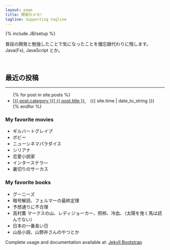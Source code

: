 ```yaml
---
layout: page
title: 開発のメモ!
tagline: Supporting tagline
---
```

{% include JB/setup %}

普段の開発と勉強したことで気になったことを備忘録代わりに残します。  
Java(Fx), JavaScript とか。  

<br>

## 最近の投稿
<hr class='section-line'>

<ul>
{% for post in site.posts %}
    <li>
        <a href="{{ post.url }}">
            [{{ post.category }}] {{ post.title }}  
        </a>　({{ site.time | date_to_string }})
    </li>
{% endfor %}
</ul>


### My favorite movies  

* ギルバートグレイプ
* ボビー
* ニューシネマパラダイス  
* シリアナ  
* 恋愛小説家  
* インターステラ―  
* 裏切りのサーカス  

### My favorite books  

* グーニーズ  
* 暗号解読、フェルマーの最終定理  
* 予想通りに不合理  
* 高村薫 マークスの山、レディジョーカー、照柿、冷血、（太陽を曳く馬は読んでない）  
* 日本の一番長い日
* 山岳小説、山野井さんのやつとか  

<i class="fa fa-child fa-fw"></i>

Complete usage and documentation available at: [Jekyll Bootstrap](http://jekyllbootstrap.com)
